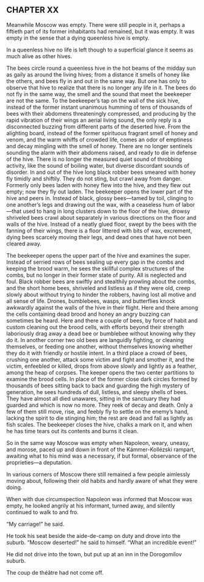 ## CHAPTER XX

Meanwhile Moscow was empty. There were still people in it, perhaps a
fiftieth part of its former inhabitants had remained, but it was empty.
It was empty in the sense that a dying queenless hive is empty.

In a queenless hive no life is left though to a superficial glance it
seems as much alive as other hives.

The bees circle round a queenless hive in the hot beams of the midday
sun as gaily as around the living hives; from a distance it smells of
honey like the others, and bees fly in and out in the same way. But one
has only to observe that hive to realize that there is no longer any
life in it. The bees do not fly in the same way, the smell and the sound
that meet the beekeeper are not the same. To the beekeeper’s tap on the
wall of the sick hive, instead of the former instant unanimous
humming of tens of thousands of bees with their abdomens threateningly
compressed, and producing by the rapid vibration of their wings an
aerial living sound, the only reply is a disconnected buzzing from
different parts of the deserted hive. From the alighting board, instead
of the former spirituous fragrant smell of honey and venom, and the warm
whiffs of crowded life, comes an odor of emptiness and decay mingling
with the smell of honey. There are no longer sentinels sounding the
alarm with their abdomens raised, and ready to die in defense of the
hive. There is no longer the measured quiet sound of throbbing activity,
like the sound of boiling water, but diverse discordant sounds of
disorder. In and out of the hive long black robber bees smeared with
honey fly timidly and shiftily. They do not sting, but crawl away from
danger. Formerly only bees laden with honey flew into the hive, and they
flew out empty; now they fly out laden. The beekeeper opens the lower
part of the hive and peers in. Instead of black, glossy bees—tamed by
toil, clinging to one another’s legs and drawing out the wax, with a
ceaseless hum of labor—that used to hang in long clusters down to the
floor of the hive, drowsy shriveled bees crawl about separately in
various directions on the floor and walls of the hive. Instead of a
neatly glued floor, swept by the bees with the fanning of their wings,
there is a floor littered with bits of wax, excrement, dying bees
scarcely moving their legs, and dead ones that have not been cleared
away.

The beekeeper opens the upper part of the hive and examines the super.
Instead of serried rows of bees sealing up every gap in the combs and
keeping the brood warm, he sees the skillful complex structures of the
combs, but no longer in their former state of purity. All is neglected
and foul. Black robber bees are swiftly and stealthily prowling about
the combs, and the short home bees, shriveled and listless as if they
were old, creep slowly about without trying to hinder the robbers,
having lost all motive and all sense of life. Drones, bumblebees, wasps,
and butterflies knock awkwardly against the walls of the hive in their
flight. Here and there among the cells containing dead brood and honey
an angry buzzing can sometimes be heard. Here and there a couple of
bees, by force of habit and custom cleaning out the brood cells, with
efforts beyond their strength laboriously drag away a dead bee or
bumblebee without knowing why they do it. In another corner two old bees
are languidly fighting, or cleaning themselves, or feeding one another,
without themselves knowing whether they do it with friendly or hostile
intent. In a third place a crowd of bees, crushing one another, attack
some victim and fight and smother it, and the victim, enfeebled or
killed, drops from above slowly and lightly as a feather, among the heap
of corpses. The keeper opens the two center partitions to examine
the brood cells. In place of the former close dark circles formed by
thousands of bees sitting back to back and guarding the high mystery
of generation, he sees hundreds of dull, listless, and sleepy shells of
bees. They have almost all died unawares, sitting in the sanctuary they
had guarded and which is now no more. They reek of decay and death. Only
a few of them still move, rise, and feebly fly to settle on the enemy’s
hand, lacking the spirit to die stinging him; the rest are dead and fall
as lightly as fish scales. The beekeeper closes the hive, chalks a mark
on it, and when he has time tears out its contents and burns it clean.

So in the same way Moscow was empty when Napoleon, weary, uneasy, and
morose, paced up and down in front of the Kámmer-Kollézski rampart,
awaiting what to his mind was a necessary, if but formal, observance of
the proprieties—a deputation.

In various corners of Moscow there still remained a few people aimlessly
moving about, following their old habits and hardly aware of what they
were doing.

When with due circumspection Napoleon was informed that Moscow was
empty, he looked angrily at his informant, turned away, and silently
continued to walk to and fro.

“My carriage!” he said.

He took his seat beside the aide-de-camp on duty and drove into the
suburb. “Moscow deserted!” he said to himself. “What an incredible
event!”

He did not drive into the town, but put up at an inn in the Dorogomílov
suburb.

The coup de théâtre had not come off.






